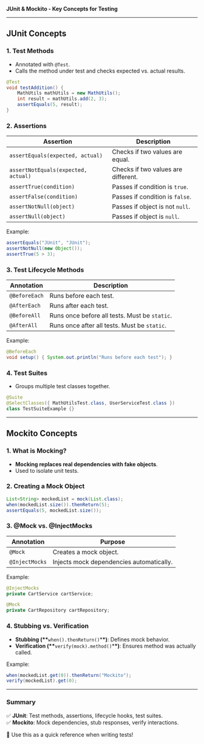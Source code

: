 **JUnit & Mockito - Key Concepts for Testing**

---

## **JUnit Concepts**

### **1. Test Methods**

- Annotated with `@Test`.
- Calls the method under test and checks expected vs. actual results.

```java
@Test
void testAddition() {
    MathUtils mathUtils = new MathUtils();
    int result = mathUtils.add(2, 3);
    assertEquals(5, result);
}
```

### **2. Assertions**

| Assertion                           | Description                         |
| ----------------------------------- | ----------------------------------- |
| `assertEquals(expected, actual)`    | Checks if two values are equal.     |
| `assertNotEquals(expected, actual)` | Checks if two values are different. |
| `assertTrue(condition)`             | Passes if condition is `true`.      |
| `assertFalse(condition)`            | Passes if condition is `false`.     |
| `assertNotNull(object)`             | Passes if object is not `null`.     |
| `assertNull(object)`                | Passes if object is `null`.         |

Example:

```java
assertEquals("JUnit", "JUnit");
assertNotNull(new Object());
assertTrue(5 > 3);
```

### **3. Test Lifecycle Methods**

| Annotation    | Description                                   |
| ------------- | --------------------------------------------- |
| `@BeforeEach` | Runs before each test.                        |
| `@AfterEach`  | Runs after each test.                         |
| `@BeforeAll`  | Runs once before all tests. Must be `static`. |
| `@AfterAll`   | Runs once after all tests. Must be `static`.  |

Example:

```java
@BeforeEach
void setup() { System.out.println("Runs before each test"); }
```

### **4. Test Suites**

- Groups multiple test classes together.

```java
@Suite
@SelectClasses({ MathUtilsTest.class, UserServiceTest.class })
class TestSuiteExample {}
```

---

## **Mockito Concepts**

### **1. What is Mocking?**

- **Mocking replaces real dependencies with fake objects**.
- Used to isolate unit tests.

### **2. Creating a Mock Object**

```java
List<String> mockedList = mock(List.class);
when(mockedList.size()).thenReturn(5);
assertEquals(5, mockedList.size());
```

### **3. @Mock vs. @InjectMocks**

| Annotation     | Purpose                                  |
| -------------- | ---------------------------------------- |
| `@Mock`        | Creates a mock object.                   |
| `@InjectMocks` | Injects mock dependencies automatically. |

Example:

```java
@InjectMocks
private CartService cartService;

@Mock
private CartRepository cartRepository;
```

### **4. Stubbing vs. Verification**

- **Stubbing (\*\***`when().thenReturn()`\***\*)**: Defines mock behavior.
- **Verification (\*\***`verify(mock).method()`\***\*)**: Ensures method was actually called.

Example:

```java
when(mockedList.get(0)).thenReturn("Mockito");
verify(mockedList).get(0);
```

---

### **Summary**

✅ **JUnit**: Test methods, assertions, lifecycle hooks, test suites.\
✅ **Mockito**: Mock dependencies, stub responses, verify interactions.

🚀 Use this as a quick reference when writing tests!
